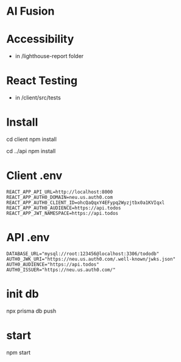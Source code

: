 # AI Fusion

# Accessibility
- in /lighthouse-report folder

# React Testing
- in /client/src/tests

# Install
cd client
npm install

cd ../api
npm install


# Client .env
```
REACT_APP_API_URL=http://localhost:8000
REACT_APP_AUTH0_DOMAIN=neu.us.auth0.com
REACT_APP_AUTH0_CLIENT_ID=ohcQaQqxY4EFypq2Wyzjtbx0a1KVIqxl
REACT_APP_AUTH0_AUDIENCE=https://api.todos
REACT_APP_JWT_NAMESPACE=https://api.todos
```

# API .env
```
DATABASE_URL="mysql://root:123456@localhost:3306/tododb"
AUTH0_JWK_URI="https://neu.us.auth0.com/.well-known/jwks.json"
AUTH0_AUDIENCE="https://api.todos"
AUTH0_ISSUER="https://neu.us.auth0.com/"
```


# init db
npx prisma db push



# start
npm start